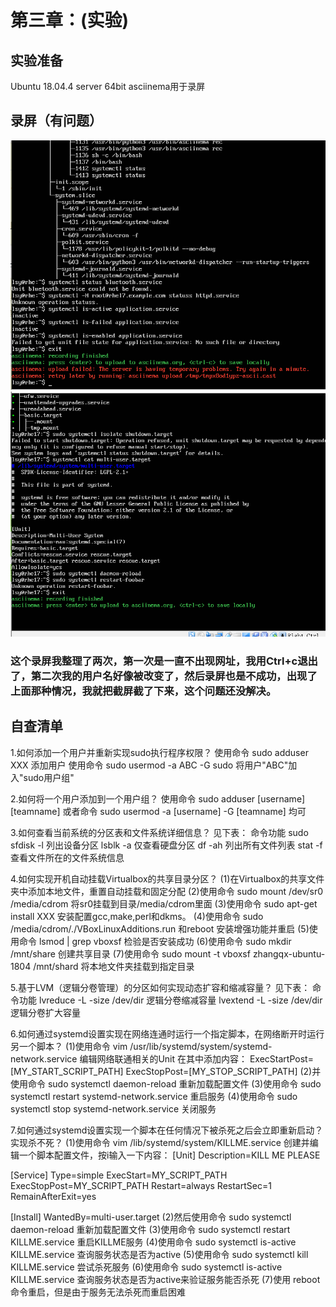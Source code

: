 # 第三章：(实验)
## 实验准备
Ubuntu 18.04.4 server 64bit
asciinema用于录屏
## 录屏（有问题）
![](录屏错误.png)
![](录屏错误2.png)

### 这个录屏我整理了两次，第一次是一直不出现网址，我用Ctrl+c退出了，第二次我的用户名好像被改变了，然后录屏也是不成功，出现了上面那种情况，我就把截屏截了下来，这个问题还没解决。

## 自查清单
1.如何添加一个用户并重新实现sudo执行程序权限？
使用命令 sudo adduser XXX 添加用户
使用命令 sudo usermod -a ABC -G sudo 将用户"ABC"加入"sudo用户组"

2.如何将一个用户添加到一个用户组？
使用命令 sudo adduser [username] [teamname] 或者命令 sudo usermod -a [username] -G [teamname] 均可

3.如何查看当前系统的分区表和文件系统详细信息？
见下表：
命令功能
sudo sfdisk -l 列出设备分区 
lsblk -a 仅查看硬盘分区 
df -ah 列出所有文件列表 
stat -f 查看文件所在的文件系统信息 

4.如何实现开机自动挂载Virtualbox的共享目录分区？
(1)在Virtualbox的共享文件夹中添加本地文件，重置自动挂载和固定分配
(2)使用命令 sudo mount /dev/sr0 /media/cdrom 将sr0挂载到目录/media/cdrom里面
(3)使用命令 sudo apt-get install XXX 安装配置gcc,make,perl和dkms。
(4)使用命令 sudo /media/cdrom/./VBoxLinuxAdditions.run 和reboot 安装增强功能并重启
(5)使用命令 lsmod | grep vboxsf 检验是否安装成功
(6)使用命令 sudo mkdir /mnt/share 创建共享目录
(7)使用命令 sudo mount -t vboxsf zhangqx-ubuntu-1804 /mnt/shard 将本地文件夹挂载到指定目录

5.基于LVM（逻辑分卷管理）的分区如何实现动态扩容和缩减容量？
见下表：
命令功能
lvreduce -L -size /dev/dir 逻辑分卷缩减容量 
lvextend -L -size /dev/dir 逻辑分卷扩大容量 

6.如何通过systemd设置实现在网络连通时运行一个指定脚本，在网络断开时运行另一个脚本？
(1)使用命令 vim /usr/lib/systemd/system/systemd-network.service 编辑网络联通相关的Unit
在其中添加内容：
ExecStartPost=[MY_START_SCRIPT_PATH]
ExecStopPost=[MY_STOP_SCRIPT_PATH]
(2)并使用命令 sudo systemctl daemon-reload 重新加载配置文件
(3)使用命令 sudo systemctl restart systemd-network.service 重启服务
(4)使用命令 sudo systemctl stop systemd-network.service 关闭服务

7.如何通过systemd设置实现一个脚本在任何情况下被杀死之后会立即重新启动？实现杀不死？
(1)使用命令 vim /lib/systemd/system/KILLME.service 创建并编辑一个脚本配置文件，按i输入一下内容：
[Unit]
Description=KILL ME PLEASE
 
[Service]
Type=simple
ExecStart=MY_SCRIPT_PATH
ExecStopPost=MY_SCRIPT_PATH
Restart=always
RestartSec=1
RemainAfterExit=yes
 
[Install]
WantedBy=multi-user.target
(2)然后使用命令 sudo systemctl daemon-reload 重新加载配置文件
(3)使用命令 sudo systemctl restart KILLME.service 重启KILLME服务
(4)使用命令 sudo systemctl is-active KILLME.service 查询服务状态是否为active
(5)使用命令 sudo systemctl kill KILLME.service 尝试杀死服务
(6)使用命令 sudo systemctl is-active KILLME.service 查询服务状态是否为active来验证服务能否杀死
(7)使用 reboot 命令重启，但是由于服务无法杀死而重启困难